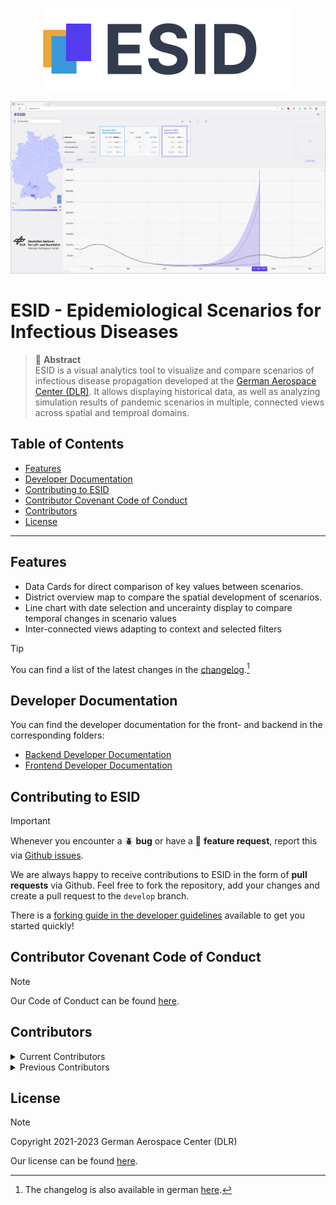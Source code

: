 <p align="center"> 
  <img src ="frontend/docs/images/logo-200x66.svg" />
</p>

<p align="center"> 
  <img src ="frontend/docs/images/Overview.png" />
</p>

# ESID - Epidemiological Scenarios for Infectious Diseases
> 📘 **Abstract**  
> ESID is a visual analytics tool to visualize and compare scenarios of infectious disease propagation developed at the [German Aerospace Center (DLR)](https://www.dlr.de/).
> It allows displaying historical data, as well as analyzing simulation results of pandemic scenarios in multiple, connected views across spatial and temproal domains.


## Table of Contents
- [Features](#features)
- [Developer Documentation](#developer-documentation)
- [Contributing to ESID](#contributing-to-esid)
- [Contributor Covenant Code of Conduct](#contributor-covenant-code-of-conduct)
- [Contributors](#contributors)
- [License](#license)

---

## Features
- Data Cards for direct comparison of key values between scenarios.
- District overview map to compare the spatial development of scenarios.
- Line chart with date selection and uncerainty display to compare temporal changes in scenario values
- Inter-connected views adapting to context and selected filters

> [!TIP]  
> You can find a list of the latest changes in the [changelog](/frontend/docs/changelog/changelog-en.md).[^changelog-de]

[^changelog-de]: The changelog is also available in german [here](/frontend/docs/changelog/changelog-de.md).


## Developer Documentation
You can find the developer documentation for the front- and backend in the corresponding folders:
- [Backend Developer Documentation](backend/README.md)
- [Frontend Developer Documentation](frontend/README.md)


## Contributing to ESID
> [!IMPORTANT]  
> Whenever you encounter a :beetle: **bug** or have a :tada: **feature request**, report this via [Github issues](https://github.com/DLR-SC/ESID/issues).

We are always happy to receive contributions to ESID in the form of **pull requests** via Github.
Feel free to fork the repository, add your changes and create a pull request to the `develop` branch.

There is a [forking guide in the developer guidelines](frontend/README.md#forking-esid) available to get you started quickly!


## Contributor Covenant Code of Conduct
> [!NOTE]  
> Our Code of Conduct can be found [here](CODE_OF_CONDUCT.md).

## Contributors
<details>
<summary>Current Contributors</summary>

**German Aerospace Center (DLR):**
- Martin Kühn
- Jonas Gilg
- Luca Spataro
- Moritz Zeumer
- Pawandeep Kaur-Betz

</details>
<details>
<summary>Previous Contributors</summary>

**German Aerospace Center (DLR):**
- Margrit Klitz
- Kerem Balci
- Selma Dahmani
- Laurin Kerkloh

**Hochschule für Gestaltung Schwäbisch Gmünd (HfG):**
- Julien Stoll
- Valerie Grappendorf

</details>

## License
> [!NOTE]  
> Copyright 2021-2023 German Aerospace Center (DLR)
> 
> Our license can be found [here](LICENSE).
